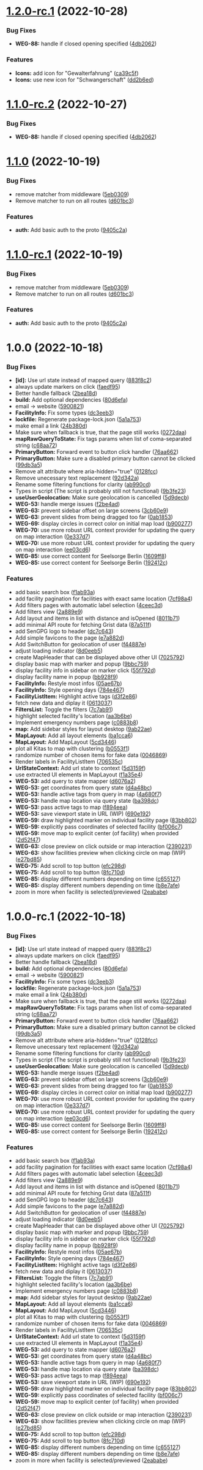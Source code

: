 # [1.2.0-rc.1](https://github.com/technologiestiftung/wegweiser-frontend/compare/v1.1.0...v1.2.0-rc.1) (2022-10-28)


### Bug Fixes

* **WEG-88:** handle if closed opening specified ([4db2062](https://github.com/technologiestiftung/wegweiser-frontend/commit/4db2062c9abc96eec0b43765ac87264bb7786a45))


### Features

* **Icons:** add icon for "Gewalterfahrung" ([ca39c5f](https://github.com/technologiestiftung/wegweiser-frontend/commit/ca39c5f574405063c88e825fa022485db8664e67))
* **Icons:** use new icon for "Schwangerschaft" ([dd2b6ed](https://github.com/technologiestiftung/wegweiser-frontend/commit/dd2b6edd49e938da90ef9129141c619f3e262b7d))

# [1.1.0-rc.2](https://github.com/technologiestiftung/wegweiser-frontend/compare/v1.1.0-rc.1...v1.1.0-rc.2) (2022-10-27)


### Bug Fixes

* **WEG-88:** handle if closed opening specified ([4db2062](https://github.com/technologiestiftung/wegweiser-frontend/commit/4db2062c9abc96eec0b43765ac87264bb7786a45))

# [1.1.0](https://github.com/technologiestiftung/wegweiser-frontend/compare/v1.0.0...v1.1.0) (2022-10-19)


### Bug Fixes

* remove matcher from middleware ([5eb0309](https://github.com/technologiestiftung/wegweiser-frontend/commit/5eb0309c7a346e058981f41be278d002f562fb35))
* Remove matcher to run on all routes ([d601bc3](https://github.com/technologiestiftung/wegweiser-frontend/commit/d601bc301d634723146bdf949a17146dddf80a09))


### Features

* **auth:** Add basic auth to the proto ([9405c2a](https://github.com/technologiestiftung/wegweiser-frontend/commit/9405c2a4aba2af139b4937d32833b21a60c1ff8a))

# [1.1.0-rc.1](https://github.com/technologiestiftung/wegweiser-frontend/compare/v1.0.0...v1.1.0-rc.1) (2022-10-19)


### Bug Fixes

* remove matcher from middleware ([5eb0309](https://github.com/technologiestiftung/wegweiser-frontend/commit/5eb0309c7a346e058981f41be278d002f562fb35))
* Remove matcher to run on all routes ([d601bc3](https://github.com/technologiestiftung/wegweiser-frontend/commit/d601bc301d634723146bdf949a17146dddf80a09))


### Features

* **auth:** Add basic auth to the proto ([9405c2a](https://github.com/technologiestiftung/wegweiser-frontend/commit/9405c2a4aba2af139b4937d32833b21a60c1ff8a))

# 1.0.0 (2022-10-18)


### Bug Fixes

* **[id]:** Use url state instead of mapped query ([883f8c2](https://github.com/technologiestiftung/wegweiser-frontend/commit/883f8c2c4f8bc7900183f11e56ce98a75df4152a))
* always update markers on click ([faedf95](https://github.com/technologiestiftung/wegweiser-frontend/commit/faedf9590445186fe741532f59c14ddf9d524582))
* Better handle fallback ([2bea18d](https://github.com/technologiestiftung/wegweiser-frontend/commit/2bea18d7f521e2328ce832bc4090e705f02deb67))
* **build:** Add optional dependencies ([80d6efa](https://github.com/technologiestiftung/wegweiser-frontend/commit/80d6efacacb344b56b0f5328f4069812dad4300b))
* email -> website ([5900821](https://github.com/technologiestiftung/wegweiser-frontend/commit/5900821781a5c2e6362a75626efcfef16b6fca85))
* **FacilityInfo:** Fix some types ([dc3eeb3](https://github.com/technologiestiftung/wegweiser-frontend/commit/dc3eeb34c3208c34173d2ee958070134711d03fd))
* **lockfile:** Regenerate package-lock.json ([5a1a753](https://github.com/technologiestiftung/wegweiser-frontend/commit/5a1a75306d3a0fca88f73562fe997654fff6e94a))
* make email a link ([24b380d](https://github.com/technologiestiftung/wegweiser-frontend/commit/24b380db7581826b2eee1fec85f721d3ffeb1a65))
* Make sure when fallback is true, that the page still works ([0272daa](https://github.com/technologiestiftung/wegweiser-frontend/commit/0272daaba2b24d53b081042360324ec0461ca7a5))
* **mapRawQueryToState:** Fix tags params when list of coma-separated string ([c68aa72](https://github.com/technologiestiftung/wegweiser-frontend/commit/c68aa7237087822bf5a87d97728c4697a6f00389))
* **PrimaryButton:** Forward event to button click handler ([76aa662](https://github.com/technologiestiftung/wegweiser-frontend/commit/76aa662b7948497983ec6726c1f851c6e5b4abcf))
* **PrimaryButton:** Make sure a disabled primary button cannot be clicked ([99db3a5](https://github.com/technologiestiftung/wegweiser-frontend/commit/99db3a55b7415341bc66bb7ae92172888608da39))
* Remove alt attribute where aria-hidden="true" ([0128fcc](https://github.com/technologiestiftung/wegweiser-frontend/commit/0128fcc5ba61b9be777b638354f319b44f2f3034))
* Remove unecessary text replacement ([92d342a](https://github.com/technologiestiftung/wegweiser-frontend/commit/92d342a10fab977a0f5b67a2cbf3c20702d7d494))
* Rename some filtering functions for clarity ([ab990cd](https://github.com/technologiestiftung/wegweiser-frontend/commit/ab990cdd1bfa334a7b7b311e1c5f14b4629e4186))
* Types in script (The script is probably still not functional) ([9b3fe23](https://github.com/technologiestiftung/wegweiser-frontend/commit/9b3fe23d90990babd73f2d6281c996061ef430d0))
* **useUserGeolocation:** Make sure geolocation is cancelled ([5d9decb](https://github.com/technologiestiftung/wegweiser-frontend/commit/5d9decbc9ed2387a7a4d9d858bc9c2f1e11dc4aa))
* **WEG-53:** handle merge issues ([f2be4ad](https://github.com/technologiestiftung/wegweiser-frontend/commit/f2be4adc9000243d41f9824d30a40a7ff2fd2e1d))
* **WEG-63:** prevent sidebar offset on large screens ([3cb60e9](https://github.com/technologiestiftung/wegweiser-frontend/commit/3cb60e9ebea9d4157fde2d4edb758acf8dc40bf4))
* **WEG-63:** prevent slides from being dragged too far ([0ab1853](https://github.com/technologiestiftung/wegweiser-frontend/commit/0ab185391e30b9249b9eba90516f94611326d931))
* **WEG-69:** display circles in correct color on initial map load ([b900277](https://github.com/technologiestiftung/wegweiser-frontend/commit/b900277245fc9efbf37e95cfdcc15da768d555f4))
* **WEG-70:** use more robust URL context provider for updating the query on map interaction ([0e337d7](https://github.com/technologiestiftung/wegweiser-frontend/commit/0e337d77f7dce43d6b9d00f221ca5c7100ccd20b))
* **WEG-70:** use more robust URL context provider for updating the query on map interaction ([ee03cd6](https://github.com/technologiestiftung/wegweiser-frontend/commit/ee03cd6d79854441f80e0a20d8dcaecdd5ac943c))
* **WEG-85:** use correct content for Seelsorge Berlin ([1609ff8](https://github.com/technologiestiftung/wegweiser-frontend/commit/1609ff847adeb1d15d3358225a6aaf50fd170ce4))
* **WEG-85:** use correct content for Seelsorge Berlin ([192412c](https://github.com/technologiestiftung/wegweiser-frontend/commit/192412cb7b810e90899427588b5a2bc85625bf1d))


### Features

* add basic search box ([f1ab93a](https://github.com/technologiestiftung/wegweiser-frontend/commit/f1ab93a95dec7c87da7e38fc9066c8a16a2dfe36))
* add facility pagination for facilities with exact same location ([7cf98a4](https://github.com/technologiestiftung/wegweiser-frontend/commit/7cf98a4ceb1977df57219a1956fd741ac70a7aa4))
* Add filters pages with automatic label selection ([4ceec3d](https://github.com/technologiestiftung/wegweiser-frontend/commit/4ceec3d3a396e232969cc2b569a270b3ae3673fc))
* Add filters view ([2a889e9](https://github.com/technologiestiftung/wegweiser-frontend/commit/2a889e9c6bf6219f766080bd2c6cabbcd59c0f15))
* Add layout and items in list with distance and isOpened ([8011b71](https://github.com/technologiestiftung/wegweiser-frontend/commit/8011b71d5000990ae0a9cba6f1dfced302a3f4cb))
* add minimal API route for fetching Grist data ([87a511f](https://github.com/technologiestiftung/wegweiser-frontend/commit/87a511f7508c6b5110531f2111748c72738e03c5))
* add SenGPG logo to header ([dc7c643](https://github.com/technologiestiftung/wegweiser-frontend/commit/dc7c6432f4821fbaaafb6ca3eb375252c326d7b6))
* Add simple favicons to the page ([e7a882d](https://github.com/technologiestiftung/wegweiser-frontend/commit/e7a882d5874c2269aee30214ec48acb8f983bbf3))
* Add SwitchButton for geolocation of user ([f44887e](https://github.com/technologiestiftung/wegweiser-frontend/commit/f44887e411caf0c608d3ea41903395f2672e9872))
* adjust loading indicator ([8d0eeb5](https://github.com/technologiestiftung/wegweiser-frontend/commit/8d0eeb5be3b70c2f89b1dc32ca26047b79157dc0))
* create MapHeader that can be displayed above other UI ([7025792](https://github.com/technologiestiftung/wegweiser-frontend/commit/702579288909b83cd4b8042c6860621c5ffd6f4d))
* display basic map with marker and popup ([9bbc759](https://github.com/technologiestiftung/wegweiser-frontend/commit/9bbc7593ba3064e6c5011479f2a7ff55cf73c313))
* display facility info in sidebar on marker click ([55f792d](https://github.com/technologiestiftung/wegweiser-frontend/commit/55f792dcb0f7f344889e1787bfb3a27d03b05bfd))
* display facility name in popup ([bb928f9](https://github.com/technologiestiftung/wegweiser-frontend/commit/bb928f981f13587449c35e9b3b4774cfbf64da98))
* **FacilityInfo:** Restyle most infos ([05ae67b](https://github.com/technologiestiftung/wegweiser-frontend/commit/05ae67b7c1485c8e4a015227d82aee4b0f98540e))
* **FacilityInfo:** Style opening days ([784e467](https://github.com/technologiestiftung/wegweiser-frontend/commit/784e467e792f96e0b95db0c6349dc12b11f8d401))
* **FacilityListItem:** Highlight active tags ([d3f2e86](https://github.com/technologiestiftung/wegweiser-frontend/commit/d3f2e86f4986e2bce2876813d8334c422ea9d010))
* fetch new data and diplay it ([0613037](https://github.com/technologiestiftung/wegweiser-frontend/commit/06130371a1926b46bd4d12e8648e4b467bf9aa51))
* **FiltersList:** Toggle the filters ([7c7ab91](https://github.com/technologiestiftung/wegweiser-frontend/commit/7c7ab910c2bb92f07567b8c538d2364af8f0577b))
* highlight selected facility's location ([aa3b6be](https://github.com/technologiestiftung/wegweiser-frontend/commit/aa3b6beea0a5bfdf652233d7764b2a1e1eb215ff))
* Implement emergency numbers page ([c0883b8](https://github.com/technologiestiftung/wegweiser-frontend/commit/c0883b8269f760dc989ecf0fec8bb2496f01cc5a))
* **map:** Add sidebar styles for layout desktop ([9ab22ae](https://github.com/technologiestiftung/wegweiser-frontend/commit/9ab22aecab5ef9ececff7f6e59a8793de29938b5))
* **MapLayout:** Add all layout elements ([ba1cca6](https://github.com/technologiestiftung/wegweiser-frontend/commit/ba1cca643261e68029e08fabf754e240b3a174d5))
* **MapLayout:** Add MapLayout ([5cd3446](https://github.com/technologiestiftung/wegweiser-frontend/commit/5cd3446c03fe29ff98e5e99ed10d7ef371d07b22))
* plot all Kitas to map with clustering ([b0553f1](https://github.com/technologiestiftung/wegweiser-frontend/commit/b0553f1dc88d7568a78a0a20ca95572adf913b21))
* randomize number of chosen items for fake data ([0046869](https://github.com/technologiestiftung/wegweiser-frontend/commit/0046869aec53ce981753e5a4c34dcefb30523dad))
* Render labels in FacilityListItem ([706535c](https://github.com/technologiestiftung/wegweiser-frontend/commit/706535c241ef46c430b0ceaa7ab93c729ed1e204))
* **UrlStateContext:** Add url state to context ([5d3159f](https://github.com/technologiestiftung/wegweiser-frontend/commit/5d3159f2f1c79a7ebdda3fcf317eef41636112d3))
* use extracted UI elements in MapLayout ([f1a35e4](https://github.com/technologiestiftung/wegweiser-frontend/commit/f1a35e485582f4883925e272d73ba32f9629216c))
* **WEG-53:** add query to state mapper ([d6076a2](https://github.com/technologiestiftung/wegweiser-frontend/commit/d6076a299dc73cbd8d4d82ea81464bfff38e87f9))
* **WEG-53:** get coordinates from query state ([d4a48bc](https://github.com/technologiestiftung/wegweiser-frontend/commit/d4a48bce8e27e95a2f82789f386f0d5055c4db90))
* **WEG-53:** handle active tags from query in map ([4a680f7](https://github.com/technologiestiftung/wegweiser-frontend/commit/4a680f7dcb4a561522c736ffd70e2676aa9b00b2))
* **WEG-53:** handle map location via query state ([ba398dc](https://github.com/technologiestiftung/wegweiser-frontend/commit/ba398dc5b6f888d9bcc940b669f115d961151104))
* **WEG-53:** pass active tags to map ([f894eea](https://github.com/technologiestiftung/wegweiser-frontend/commit/f894eeae79a6ec945e15ce3d4b7e8ed76343ae66))
* **WEG-53:** save viewport state in URL (WIP) ([690e192](https://github.com/technologiestiftung/wegweiser-frontend/commit/690e192785d443eddc2b90714bffb17a5923e70b))
* **WEG-59:** draw highlighted marker on individual facility page ([83bb802](https://github.com/technologiestiftung/wegweiser-frontend/commit/83bb8028dc04c312facf68bc0cdf8f0b7780d834))
* **WEG-59:** explicitly pass coordinates of selected facility ([bf006c7](https://github.com/technologiestiftung/wegweiser-frontend/commit/bf006c72e2447b4afd738a93a5532475dac711bd))
* **WEG-59:** move map to explicit center (of facility) when provided ([2d52f47](https://github.com/technologiestiftung/wegweiser-frontend/commit/2d52f479bf01cdef2caf7b2957c3ad3e95d55dff))
* **WEG-63:** close preview on click outside or map interaction ([2390231](https://github.com/technologiestiftung/wegweiser-frontend/commit/23902310f9d3a177f02bbb98be762a2b18952396))
* **WEG-63:** show facilities preview when clicking circle on map (WIP) ([e27bd85](https://github.com/technologiestiftung/wegweiser-frontend/commit/e27bd85c75469d10c9808d08f1efdd21074074ac))
* **WEG-75:** Add scroll to top button ([efc298d](https://github.com/technologiestiftung/wegweiser-frontend/commit/efc298dab471c0743621e6f2930188ec8f5a325c))
* **WEG-75:** Add scroll to top button ([8fc710d](https://github.com/technologiestiftung/wegweiser-frontend/commit/8fc710dc78a4abaa842f6481ffe31a3da7e88068))
* **WEG-85:** display different numbers depending on time ([c655127](https://github.com/technologiestiftung/wegweiser-frontend/commit/c6551270420a761bfe700c5bc59dc79ad4e47f08))
* **WEG-85:** display different numbers depending on time ([b8e7afe](https://github.com/technologiestiftung/wegweiser-frontend/commit/b8e7afe88ba17a617e7adc202d19d6e616007ef1))
* zoom in more when facility is selected/previewed ([2eababe](https://github.com/technologiestiftung/wegweiser-frontend/commit/2eababedcf68cf9a38c35bd326cfd0f1c97a0e7a))

# 1.0.0-rc.1 (2022-10-18)


### Bug Fixes

* **[id]:** Use url state instead of mapped query ([883f8c2](https://github.com/technologiestiftung/wegweiser-frontend/commit/883f8c2c4f8bc7900183f11e56ce98a75df4152a))
* always update markers on click ([faedf95](https://github.com/technologiestiftung/wegweiser-frontend/commit/faedf9590445186fe741532f59c14ddf9d524582))
* Better handle fallback ([2bea18d](https://github.com/technologiestiftung/wegweiser-frontend/commit/2bea18d7f521e2328ce832bc4090e705f02deb67))
* **build:** Add optional dependencies ([80d6efa](https://github.com/technologiestiftung/wegweiser-frontend/commit/80d6efacacb344b56b0f5328f4069812dad4300b))
* email -> website ([5900821](https://github.com/technologiestiftung/wegweiser-frontend/commit/5900821781a5c2e6362a75626efcfef16b6fca85))
* **FacilityInfo:** Fix some types ([dc3eeb3](https://github.com/technologiestiftung/wegweiser-frontend/commit/dc3eeb34c3208c34173d2ee958070134711d03fd))
* **lockfile:** Regenerate package-lock.json ([5a1a753](https://github.com/technologiestiftung/wegweiser-frontend/commit/5a1a75306d3a0fca88f73562fe997654fff6e94a))
* make email a link ([24b380d](https://github.com/technologiestiftung/wegweiser-frontend/commit/24b380db7581826b2eee1fec85f721d3ffeb1a65))
* Make sure when fallback is true, that the page still works ([0272daa](https://github.com/technologiestiftung/wegweiser-frontend/commit/0272daaba2b24d53b081042360324ec0461ca7a5))
* **mapRawQueryToState:** Fix tags params when list of coma-separated string ([c68aa72](https://github.com/technologiestiftung/wegweiser-frontend/commit/c68aa7237087822bf5a87d97728c4697a6f00389))
* **PrimaryButton:** Forward event to button click handler ([76aa662](https://github.com/technologiestiftung/wegweiser-frontend/commit/76aa662b7948497983ec6726c1f851c6e5b4abcf))
* **PrimaryButton:** Make sure a disabled primary button cannot be clicked ([99db3a5](https://github.com/technologiestiftung/wegweiser-frontend/commit/99db3a55b7415341bc66bb7ae92172888608da39))
* Remove alt attribute where aria-hidden="true" ([0128fcc](https://github.com/technologiestiftung/wegweiser-frontend/commit/0128fcc5ba61b9be777b638354f319b44f2f3034))
* Remove unecessary text replacement ([92d342a](https://github.com/technologiestiftung/wegweiser-frontend/commit/92d342a10fab977a0f5b67a2cbf3c20702d7d494))
* Rename some filtering functions for clarity ([ab990cd](https://github.com/technologiestiftung/wegweiser-frontend/commit/ab990cdd1bfa334a7b7b311e1c5f14b4629e4186))
* Types in script (The script is probably still not functional) ([9b3fe23](https://github.com/technologiestiftung/wegweiser-frontend/commit/9b3fe23d90990babd73f2d6281c996061ef430d0))
* **useUserGeolocation:** Make sure geolocation is cancelled ([5d9decb](https://github.com/technologiestiftung/wegweiser-frontend/commit/5d9decbc9ed2387a7a4d9d858bc9c2f1e11dc4aa))
* **WEG-53:** handle merge issues ([f2be4ad](https://github.com/technologiestiftung/wegweiser-frontend/commit/f2be4adc9000243d41f9824d30a40a7ff2fd2e1d))
* **WEG-63:** prevent sidebar offset on large screens ([3cb60e9](https://github.com/technologiestiftung/wegweiser-frontend/commit/3cb60e9ebea9d4157fde2d4edb758acf8dc40bf4))
* **WEG-63:** prevent slides from being dragged too far ([0ab1853](https://github.com/technologiestiftung/wegweiser-frontend/commit/0ab185391e30b9249b9eba90516f94611326d931))
* **WEG-69:** display circles in correct color on initial map load ([b900277](https://github.com/technologiestiftung/wegweiser-frontend/commit/b900277245fc9efbf37e95cfdcc15da768d555f4))
* **WEG-70:** use more robust URL context provider for updating the query on map interaction ([0e337d7](https://github.com/technologiestiftung/wegweiser-frontend/commit/0e337d77f7dce43d6b9d00f221ca5c7100ccd20b))
* **WEG-70:** use more robust URL context provider for updating the query on map interaction ([ee03cd6](https://github.com/technologiestiftung/wegweiser-frontend/commit/ee03cd6d79854441f80e0a20d8dcaecdd5ac943c))
* **WEG-85:** use correct content for Seelsorge Berlin ([1609ff8](https://github.com/technologiestiftung/wegweiser-frontend/commit/1609ff847adeb1d15d3358225a6aaf50fd170ce4))
* **WEG-85:** use correct content for Seelsorge Berlin ([192412c](https://github.com/technologiestiftung/wegweiser-frontend/commit/192412cb7b810e90899427588b5a2bc85625bf1d))


### Features

* add basic search box ([f1ab93a](https://github.com/technologiestiftung/wegweiser-frontend/commit/f1ab93a95dec7c87da7e38fc9066c8a16a2dfe36))
* add facility pagination for facilities with exact same location ([7cf98a4](https://github.com/technologiestiftung/wegweiser-frontend/commit/7cf98a4ceb1977df57219a1956fd741ac70a7aa4))
* Add filters pages with automatic label selection ([4ceec3d](https://github.com/technologiestiftung/wegweiser-frontend/commit/4ceec3d3a396e232969cc2b569a270b3ae3673fc))
* Add filters view ([2a889e9](https://github.com/technologiestiftung/wegweiser-frontend/commit/2a889e9c6bf6219f766080bd2c6cabbcd59c0f15))
* Add layout and items in list with distance and isOpened ([8011b71](https://github.com/technologiestiftung/wegweiser-frontend/commit/8011b71d5000990ae0a9cba6f1dfced302a3f4cb))
* add minimal API route for fetching Grist data ([87a511f](https://github.com/technologiestiftung/wegweiser-frontend/commit/87a511f7508c6b5110531f2111748c72738e03c5))
* add SenGPG logo to header ([dc7c643](https://github.com/technologiestiftung/wegweiser-frontend/commit/dc7c6432f4821fbaaafb6ca3eb375252c326d7b6))
* Add simple favicons to the page ([e7a882d](https://github.com/technologiestiftung/wegweiser-frontend/commit/e7a882d5874c2269aee30214ec48acb8f983bbf3))
* Add SwitchButton for geolocation of user ([f44887e](https://github.com/technologiestiftung/wegweiser-frontend/commit/f44887e411caf0c608d3ea41903395f2672e9872))
* adjust loading indicator ([8d0eeb5](https://github.com/technologiestiftung/wegweiser-frontend/commit/8d0eeb5be3b70c2f89b1dc32ca26047b79157dc0))
* create MapHeader that can be displayed above other UI ([7025792](https://github.com/technologiestiftung/wegweiser-frontend/commit/702579288909b83cd4b8042c6860621c5ffd6f4d))
* display basic map with marker and popup ([9bbc759](https://github.com/technologiestiftung/wegweiser-frontend/commit/9bbc7593ba3064e6c5011479f2a7ff55cf73c313))
* display facility info in sidebar on marker click ([55f792d](https://github.com/technologiestiftung/wegweiser-frontend/commit/55f792dcb0f7f344889e1787bfb3a27d03b05bfd))
* display facility name in popup ([bb928f9](https://github.com/technologiestiftung/wegweiser-frontend/commit/bb928f981f13587449c35e9b3b4774cfbf64da98))
* **FacilityInfo:** Restyle most infos ([05ae67b](https://github.com/technologiestiftung/wegweiser-frontend/commit/05ae67b7c1485c8e4a015227d82aee4b0f98540e))
* **FacilityInfo:** Style opening days ([784e467](https://github.com/technologiestiftung/wegweiser-frontend/commit/784e467e792f96e0b95db0c6349dc12b11f8d401))
* **FacilityListItem:** Highlight active tags ([d3f2e86](https://github.com/technologiestiftung/wegweiser-frontend/commit/d3f2e86f4986e2bce2876813d8334c422ea9d010))
* fetch new data and diplay it ([0613037](https://github.com/technologiestiftung/wegweiser-frontend/commit/06130371a1926b46bd4d12e8648e4b467bf9aa51))
* **FiltersList:** Toggle the filters ([7c7ab91](https://github.com/technologiestiftung/wegweiser-frontend/commit/7c7ab910c2bb92f07567b8c538d2364af8f0577b))
* highlight selected facility's location ([aa3b6be](https://github.com/technologiestiftung/wegweiser-frontend/commit/aa3b6beea0a5bfdf652233d7764b2a1e1eb215ff))
* Implement emergency numbers page ([c0883b8](https://github.com/technologiestiftung/wegweiser-frontend/commit/c0883b8269f760dc989ecf0fec8bb2496f01cc5a))
* **map:** Add sidebar styles for layout desktop ([9ab22ae](https://github.com/technologiestiftung/wegweiser-frontend/commit/9ab22aecab5ef9ececff7f6e59a8793de29938b5))
* **MapLayout:** Add all layout elements ([ba1cca6](https://github.com/technologiestiftung/wegweiser-frontend/commit/ba1cca643261e68029e08fabf754e240b3a174d5))
* **MapLayout:** Add MapLayout ([5cd3446](https://github.com/technologiestiftung/wegweiser-frontend/commit/5cd3446c03fe29ff98e5e99ed10d7ef371d07b22))
* plot all Kitas to map with clustering ([b0553f1](https://github.com/technologiestiftung/wegweiser-frontend/commit/b0553f1dc88d7568a78a0a20ca95572adf913b21))
* randomize number of chosen items for fake data ([0046869](https://github.com/technologiestiftung/wegweiser-frontend/commit/0046869aec53ce981753e5a4c34dcefb30523dad))
* Render labels in FacilityListItem ([706535c](https://github.com/technologiestiftung/wegweiser-frontend/commit/706535c241ef46c430b0ceaa7ab93c729ed1e204))
* **UrlStateContext:** Add url state to context ([5d3159f](https://github.com/technologiestiftung/wegweiser-frontend/commit/5d3159f2f1c79a7ebdda3fcf317eef41636112d3))
* use extracted UI elements in MapLayout ([f1a35e4](https://github.com/technologiestiftung/wegweiser-frontend/commit/f1a35e485582f4883925e272d73ba32f9629216c))
* **WEG-53:** add query to state mapper ([d6076a2](https://github.com/technologiestiftung/wegweiser-frontend/commit/d6076a299dc73cbd8d4d82ea81464bfff38e87f9))
* **WEG-53:** get coordinates from query state ([d4a48bc](https://github.com/technologiestiftung/wegweiser-frontend/commit/d4a48bce8e27e95a2f82789f386f0d5055c4db90))
* **WEG-53:** handle active tags from query in map ([4a680f7](https://github.com/technologiestiftung/wegweiser-frontend/commit/4a680f7dcb4a561522c736ffd70e2676aa9b00b2))
* **WEG-53:** handle map location via query state ([ba398dc](https://github.com/technologiestiftung/wegweiser-frontend/commit/ba398dc5b6f888d9bcc940b669f115d961151104))
* **WEG-53:** pass active tags to map ([f894eea](https://github.com/technologiestiftung/wegweiser-frontend/commit/f894eeae79a6ec945e15ce3d4b7e8ed76343ae66))
* **WEG-53:** save viewport state in URL (WIP) ([690e192](https://github.com/technologiestiftung/wegweiser-frontend/commit/690e192785d443eddc2b90714bffb17a5923e70b))
* **WEG-59:** draw highlighted marker on individual facility page ([83bb802](https://github.com/technologiestiftung/wegweiser-frontend/commit/83bb8028dc04c312facf68bc0cdf8f0b7780d834))
* **WEG-59:** explicitly pass coordinates of selected facility ([bf006c7](https://github.com/technologiestiftung/wegweiser-frontend/commit/bf006c72e2447b4afd738a93a5532475dac711bd))
* **WEG-59:** move map to explicit center (of facility) when provided ([2d52f47](https://github.com/technologiestiftung/wegweiser-frontend/commit/2d52f479bf01cdef2caf7b2957c3ad3e95d55dff))
* **WEG-63:** close preview on click outside or map interaction ([2390231](https://github.com/technologiestiftung/wegweiser-frontend/commit/23902310f9d3a177f02bbb98be762a2b18952396))
* **WEG-63:** show facilities preview when clicking circle on map (WIP) ([e27bd85](https://github.com/technologiestiftung/wegweiser-frontend/commit/e27bd85c75469d10c9808d08f1efdd21074074ac))
* **WEG-75:** Add scroll to top button ([efc298d](https://github.com/technologiestiftung/wegweiser-frontend/commit/efc298dab471c0743621e6f2930188ec8f5a325c))
* **WEG-75:** Add scroll to top button ([8fc710d](https://github.com/technologiestiftung/wegweiser-frontend/commit/8fc710dc78a4abaa842f6481ffe31a3da7e88068))
* **WEG-85:** display different numbers depending on time ([c655127](https://github.com/technologiestiftung/wegweiser-frontend/commit/c6551270420a761bfe700c5bc59dc79ad4e47f08))
* **WEG-85:** display different numbers depending on time ([b8e7afe](https://github.com/technologiestiftung/wegweiser-frontend/commit/b8e7afe88ba17a617e7adc202d19d6e616007ef1))
* zoom in more when facility is selected/previewed ([2eababe](https://github.com/technologiestiftung/wegweiser-frontend/commit/2eababedcf68cf9a38c35bd326cfd0f1c97a0e7a))
